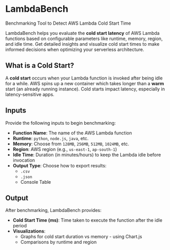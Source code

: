 # LambdaBench
Benchmarking Tool to Detect AWS Lambda Cold Start Time

LambdaBench helps you evaluate the **cold start latency** of AWS Lambda functions based on configurable parameters like runtime, memory, region, and idle time. Get detailed insights and visualize cold start times to make informed decisions when optimizing your serverless architecture.



## What is a Cold Start?

A **cold start** occurs when your Lambda function is invoked after being idle for a while. AWS spins up a new container which takes longer than a **warm** start (an already running instance). Cold starts impact latency, especially in latency-sensitive apps.



## Inputs

Provide the following inputs to begin benchmarking:

- **Function Name**: The name of the AWS Lambda function
- **Runtime**: `python`, `node.js`, `java`, etc.
- **Memory**: Choose from `128MB`, `256MB`, `512MB`, `1024MB`, etc.
- **Region**: AWS region (e.g., `us-east-1`, `ap-south-1`)
- **Idle Time**: Duration (in minutes/hours) to keep the Lambda idle before invocation
- **Output Type**: Choose how to export results:  
  - `.csv`  
  - `.json`  
  - Console Table


## Output

After benchmarking, LambdaBench provides:

- **Cold Start Time (ms)**: Time taken to execute the function after the idle period
- **Visualizations**:
  - Graphs for cold start duration vs memory - using Chart.js
  - Comparisons by runtime and region


